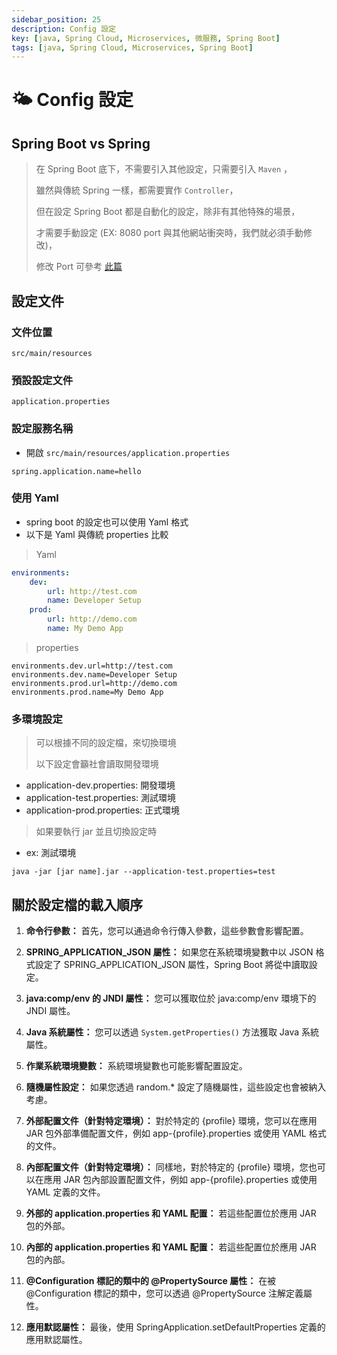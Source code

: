 ```yaml
---
sidebar_position: 25
description: Config 設定
key: [java, Spring Cloud, Microservices, 微服務, Spring Boot]
tags: [java, Spring Cloud, Microservices, Spring Boot]
---
```


# 🌤️ Config 設定

## Spring Boot vs Spring

> 在 Spring Boot 底下，不需要引入其他設定，只需要引入 `Maven` ，
>
> 雖然與傳統 Spring 一樣，都需要實作 `Controller`，
>
> 但在設定 Spring Boot 都是自動化的設定，除非有其他特殊的場景，
>
> 才需要手動設定 (EX: 8080 port 與其他網站衝突時，我們就必須手動修改)，
>
> 修改 Port 可參考 [此篇](https://blog.lychicken.com/docs/daylily/javaDaylily/javaStartPort)

## 設定文件

### 文件位置

```test
src/main/resources 
```

### 預設設定文件

```text
application.properties
```

### 設定服務名稱

- 開啟 `src/main/resources/application.properties`

```shell
spring.application.name=hello
```

### 使用 Yaml

- spring boot 的設定也可以使用 Yaml 格式
- 以下是 Yaml 與傳統 properties 比較

> Yaml

```yaml
environments: 
    dev: 
        url: http://test.com 
        name: Developer Setup 
    prod: 
        url: http://demo.com 
        name: My Demo App
```

> properties

```shell
environments.dev.url=http://test.com
environments.dev.name=Developer Setup 
environments.prod.url=http://demo.com 
environments.prod.name=My Demo App
```

### 多環境設定

> 可以根據不同的設定檔，來切換環境
>
> 以下設定會籲社會讀取開發環境

- application-dev.properties: 開發環境
- application-test.properties: 測試環境
- application-prod.properties: 正式環境

> 如果要執行 jar 並且切換設定時

- ex: 測試環境

```shell
java -jar [jar name].jar --application-test.properties=test
```

## 關於設定檔的載入順序

1. **命令行參數：** 首先，您可以通過命令行傳入參數，這些參數會影響配置。

2. **SPRING_APPLICATION_JSON 屬性：** 如果您在系統環境變數中以 JSON 格式設定了 SPRING_APPLICATION_JSON 屬性，Spring Boot 將從中讀取設定。

3. **java:comp/env 的 JNDI 屬性：** 您可以獲取位於 java:comp/env 環境下的 JNDI 屬性。

4. **Java 系統屬性：** 您可以透過 `System.getProperties()` 方法獲取 Java 系統屬性。

5. **作業系統環境變數：** 系統環境變數也可能影響配置設定。

6. **隨機屬性設定：** 如果您透過 random.* 設定了隨機屬性，這些設定也會被納入考慮。

7. **外部配置文件（針對特定環境）：** 對於特定的 {profile} 環境，您可以在應用 JAR 包外部準備配置文件，例如 app-{profile}.properties 或使用 YAML 格式的文件。

8. **內部配置文件（針對特定環境）：** 同樣地，對於特定的 {profile} 環境，您也可以在應用 JAR 包內部設置配置文件，例如 app-{profile}.properties 或使用 YAML 定義的文件。

9. **外部的 application.properties 和 YAML 配置：** 若這些配置位於應用 JAR 包的外部。

10. **內部的 application.properties 和 YAML 配置：** 若這些配置位於應用 JAR 包的內部。

11. **@Configuration 標記的類中的 @PropertySource 屬性：** 在被 @Configuration 標記的類中，您可以透過 @PropertySource 注解定義屬性。

12. **應用默認屬性：** 最後，使用 SpringApplication.setDefaultProperties 定義的應用默認屬性。
